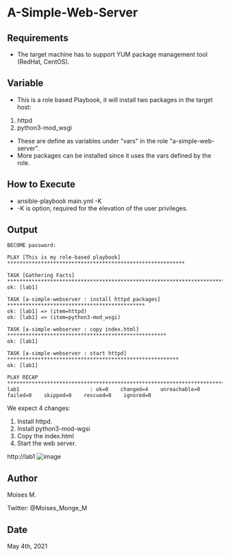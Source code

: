 # A-Simple-Web-Server

## Requirements
- The target machine has to support YUM package management tool (RedHat, CentOS).

## Variable

- This is a role based Playbook, it will install two packages in the target host:
1. httpd
2. python3-mod_wsgi

- These are define as variables under "vars" in the role "a-simple-web-server".
- More packages can be installed since it uses the vars defined by the role.

## How to Execute
- ansible-playbook main.yml -K
- -K is option, required for the elevation of the user privileges.

## Output

```[ansible@ansible-lab A-Simple-Web-Server]$ ansible-playbook main.yml -K
BECOME password:

PLAY [This is my role-based playbook] **********************************************************

TASK [Gathering Facts] *************************************************************************
ok: [lab1]

TASK [a-simple-webserver : install httpd packages] *********************************************
ok: [lab1] => (item=httpd)
ok: [lab1] => (item=python3-mod_wsgi)

TASK [a-simple-webserver : copy index.html] ****************************************************
ok: [lab1]

TASK [a-simple-webserver : start httpd] ********************************************************
ok: [lab1]

PLAY RECAP *************************************************************************************
lab1                       : ok=0    changed=4    unreachable=0    failed=0    skipped=0    rescued=0    ignored=0
```

We expect 4 changes:
1. Install httpd.
2. Install python3-mod-wgsi
3. Copy the index.html
4. Start the web server.

http://lab1
![image](https://user-images.githubusercontent.com/14948712/117051383-b7672800-acd3-11eb-9154-13725a6dd47b.png)


## Author 
Moises M.

Twitter: @Moises_Monge_M

## Date
May 4th, 2021
